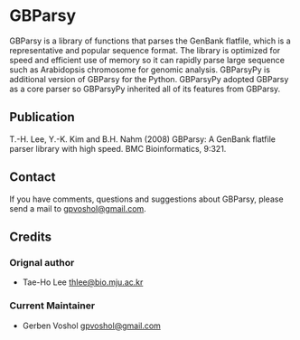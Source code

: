 # GBParsy
GBParsy is a library of functions that parses the GenBank flatfile, which is a representative and popular sequence format. The library is optimized for speed and efficient use of memory so it can rapidly parse large sequence such as Arabidopsis chromosome for genomic analysis. GBParsyPy is additional version of GBParsy for the Python. GBParsyPy adopted GBParsy as a core parser so GBParsyPy inherited all of its features from GBParsy.

## Publication

T.-H. Lee, Y.-K. Kim and B.H. Nahm (2008) GBParsy: A GenBank flatfile parser library with high speed. BMC Bioinformatics, 9:321.

## Contact

If you have comments, questions and suggestions about GBParsy, please send a mail to gpvoshol@gmail.com.

## Credits
### Orignal author
* Tae-Ho Lee <thlee@bio.mju.ac.kr>
### Current Maintainer
* Gerben Voshol <gpvoshol@gmail.com>
